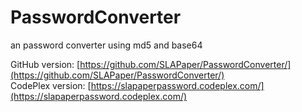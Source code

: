 PasswordConverter
=================

an password converter using md5 and base64

GitHub version: [https://github.com/SLAPaper/PasswordConverter/](https://github.com/SLAPaper/PasswordConverter/)  
CodePlex version: [https://slapaperpassword.codeplex.com/](https://slapaperpassword.codeplex.com/)

